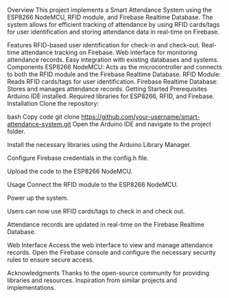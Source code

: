 Overview
This project implements a Smart Attendance System using the ESP8266 NodeMCU, RFID module, and Firebase Realtime Database. The system allows for efficient tracking of attendance by using RFID cards/tags for user identification and storing attendance data in real-time on Firebase.

Features
RFID-based user identification for check-in and check-out.
Real-time attendance tracking on Firebase.
Web interface for monitoring attendance records.
Easy integration with existing databases and systems.
Components
ESP8266 NodeMCU: Acts as the microcontroller and connects to both the RFID module and the Firebase Realtime Database.
RFID Module: Reads RFID cards/tags for user identification.
Firebase Realtime Database: Stores and manages attendance records.
Getting Started
Prerequisites
Arduino IDE installed.
Required libraries for ESP8266, RFID, and Firebase.
Installation
Clone the repository:

bash
Copy code
git clone https://github.com/your-username/smart-attendance-system.git
Open the Arduino IDE and navigate to the project folder.

Install the necessary libraries using the Arduino Library Manager.

Configure Firebase credentials in the config.h file.

Upload the code to the ESP8266 NodeMCU.

Usage
Connect the RFID module to the ESP8266 NodeMCU.

Power up the system.

Users can now use RFID cards/tags to check in and check out.

Attendance records are updated in real-time on the Firebase Realtime Database.

Web Interface
Access the web interface to view and manage attendance records. Open the Firebase console and configure the necessary security rules to ensure secure access.

Acknowledgments
Thanks to the open-source community for providing libraries and resources.
Inspiration from similar projects and implementations.
